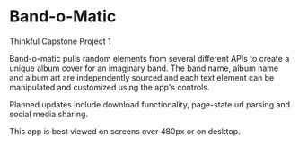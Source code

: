 # Band-o-Matic
Thinkful Capstone Project 1

Band-o-matic pulls random elements from several different APIs to create a unique album cover for an imaginary band. The band name, 
album name and album art are independently sourced and each text element can be manipulated and customized using the app's controls.

Planned updates include download functionality, page-state url parsing and social media sharing.

This app is best viewed on screens over 480px or on desktop.
